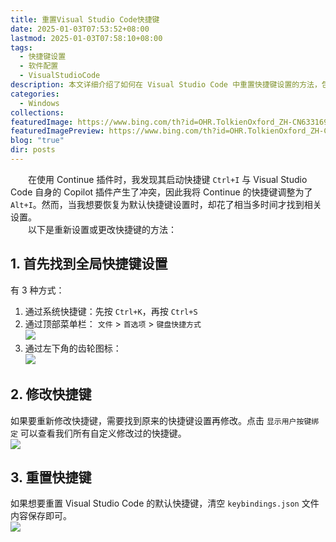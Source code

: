 ```yaml
---
title: 重置Visual Studio Code快捷键
date: 2025-01-03T07:53:52+08:00
lastmod: 2025-01-03T07:58:10+08:00
tags:
  - 快捷键设置
  - 软件配置
  - VisualStudioCode
description: 本文详细介绍了如何在 Visual Studio Code 中重置快捷键设置的方法，包括找到全局快捷键设置的三种方式、修改快捷键的具体步骤以及如何清空 `keybindings.json` 文件以恢复默认设置。这对于解决插件冲突或需要调整软件默认配置的用户非常有帮助。
categories:
  - Windows
collections: 
featuredImage: https://www.bing.com/th?id=OHR.TolkienOxford_ZH-CN6331694590_800x480.jpg
featuredImagePreview: https://www.bing.com/th?id=OHR.TolkienOxford_ZH-CN6331694590_800x480.jpg
blog: "true"
dir: posts
---
```


‌‌‌‌　　在使用 Continue 插件时，我发现其启动快捷键 `Ctrl+I` 与 Visual Studio Code 自身的 Copilot 插件产生了冲突，因此我将 Continue 的快捷键调整为了 `Alt+I`。然而，当我想要恢复为默认快捷键设置时，却花了相当多时间才找到相关设置。  
‌‌‌‌　　以下是重新设置或更改快捷键的方法：

## 1. 首先找到全局快捷键设置  

有 3 种方式：  
1. 通过系统快捷键：先按 `Ctrl+K`，再按 `Ctrl+S`
2. 通过顶部菜单栏： `文件` > `首选项` > `键盘快捷方式`  
![](attachments/9AC102817E8FB72C6771AAD0AF11B85B_MD5.jpg)
3. 通过左下角的齿轮图标：  
![](attachments/D653A57CDE97415B100D99AF54477F94_MD5.jpg)

## 2. 修改快捷键

如果要重新修改快捷键，需要找到原来的快捷键设置再修改。点击 `显示用户按键绑定` 可以查看我们所有自定义修改过的快捷键。  
![](attachments/6E3384C67562CC7DB9F42C0484B20C48_MD5.jpg)

## 3. 重置快捷键  

如果想要重置 Visual Studio Code 的默认快捷键，清空 `keybindings.json` 文件内容保存即可。  
![](attachments/89D96EF36B81B6A379CBB63DAC40898A_MD5.jpg)
